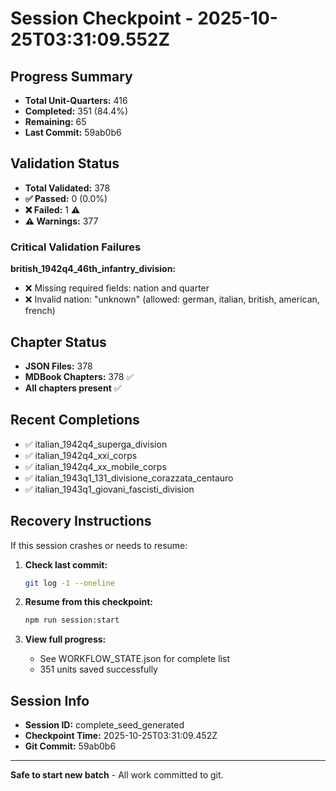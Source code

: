 # Session Checkpoint - 2025-10-25T03:31:09.552Z

## Progress Summary

- **Total Unit-Quarters:** 416
- **Completed:** 351 (84.4%)
- **Remaining:** 65
- **Last Commit:** 59ab0b6

## Validation Status

- **Total Validated:** 378
- **✅ Passed:** 0 (0.0%)
- **❌ Failed:** 1 ⚠️
- **⚠️ Warnings:** 377

### Critical Validation Failures

**british_1942q4_46th_infantry_division:**
  - ❌ Missing required fields: nation and quarter
  - ❌ Invalid nation: "unknown" (allowed: german, italian, british, american, french)

## Chapter Status

- **JSON Files:** 378
- **MDBook Chapters:** 378 ✅
- **All chapters present** ✅

## Recent Completions

- ✅ italian_1942q4_superga_division
- ✅ italian_1942q4_xxi_corps
- ✅ italian_1942q4_xx_mobile_corps
- ✅ italian_1943q1_131_divisione_corazzata_centauro
- ✅ italian_1943q1_giovani_fascisti_division

## Recovery Instructions

If this session crashes or needs to resume:

1. **Check last commit:**
   ```bash
   git log -1 --oneline
   ```

2. **Resume from this checkpoint:**
   ```bash
   npm run session:start
   ```

3. **View full progress:**
   - See WORKFLOW_STATE.json for complete list
   - 351 units saved successfully

## Session Info

- **Session ID:** complete_seed_generated
- **Checkpoint Time:** 2025-10-25T03:31:09.452Z
- **Git Commit:** 59ab0b6

---

**Safe to start new batch** - All work committed to git.
